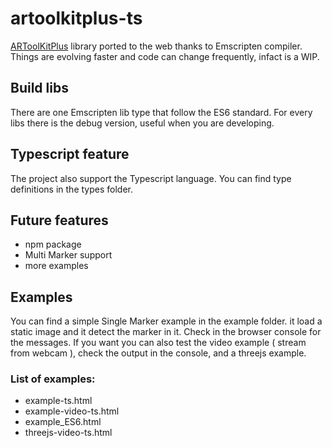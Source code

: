 # artoolkitplus-ts
[ARToolKitPlus](https://github.com/paroj/artoolkitplus) library ported to the web thanks to Emscripten compiler. Things are evolving faster and code can change frequently, infact is a WIP.

## Build libs
There are one Emscripten lib type that follow the ES6 standard. For every libs there is the debug version, useful when you are developing.

## Typescript feature
The project also support the Typescript language. You can find type definitions in the types folder.

## Future features

- npm package
- Multi Marker support
- more examples

## Examples
You can find a simple Single Marker example in the example folder. it load a static image and it detect the marker in it. Check in the browser console for the messages. 
If you want you can also test the video example ( stream from webcam ), check the output in the console, and a threejs example.
### List of examples:
- example-ts.html
- example-video-ts.html
- example_ES6.html
- threejs-video-ts.html

